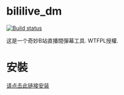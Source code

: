 bililive_dm
=======

[![Build status](https://ci.appveyor.com/api/projects/status/4ung75nx9remwc7j?svg=true&passingText=%E7%BC%96%E8%AF%91%20-%20%E7%A8%B3%20&pendingText=%E5%B0%8F%E5%9C%9F%E8%B1%86%E7%82%B8%E4%BA%86%20&failingText=%E6%88%91%E6%84%9F%E8%A7%89%E5%8D%9C%E8%A1%8C%20)](https://ci.appveyor.com/project/copyliu/bililive-dm)

这是一个奇妙B站直播間彈幕工具. WTFPL授權.

安裝
=======

[请点击此链接安装](https://soft.ceve-market.org/bilibili_dm/Bililive_dm.application) 